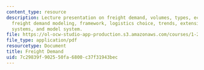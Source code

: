 ```yaml
---
content_type: resource
description: Lecture presentation on freight demand, volumes, types, econometric indicators,
  freight demand modeling, framework, logistics choice, trends, extensions, activity
  systems, and model system.
file: https://ol-ocw-studio-app-production.s3.amazonaws.com/courses/1-201j-transportation-systems-analysis-demand-and-economics-fall-2008/7c29839f902550fa6800c37f31943bec_MIT1_201JF08_lec06.pdf
file_type: application/pdf
resourcetype: Document
title: Freight Demand
uid: 7c29839f-9025-50fa-6800-c37f31943bec
---
```


